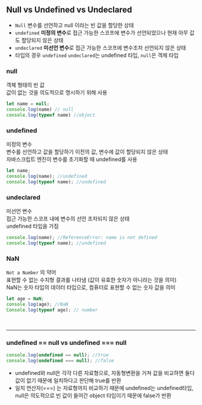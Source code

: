## Null vs Undefined vs Undeclared

- `Null` 변수를 선언하고 null 이라는 빈 값을 할당한 상태
- `undefined` **미정의 변수**로 접근 가능한 스코프에 변수가 선언되었으나 현재 아무 값도 할당되지 않은 상태
- `undeclared` **미선언 변수**로 접근 가능한 스코프에 변수조차 선언되지 않은 상태
- 타입의 경우 `undefined` `undeclared`는 undefined 타입, `null`은 객체 타입


### null

객체 형태의 빈 값    
값이 없는 것을 의도적으로 명시하기 위해 사용

```jsx
let name = null;
console.log(name) // null
console.log(typeof name) //object
```

### undefined

미정의 변수   
변수를 선언하고 값을 할당하기 이전의 값, 변수에 값이 할당되지 않은 상태   
자바스크립트 엔진이 변수를 초기화할 때 undefined를 사용

```jsx
let name;
console.log(name); //undefined
console.log(typeof name); //undefined
```

### undeclared

미선언 변수   
접근 가능한 스코프 내에 변수의 선언 조차되지 않은 상태   
undefined 타입을 가짐

```jsx
console.log(name); //ReferenceError: name is not defined
console.log(typeof name); //undefined
```

### NaN

`Not a Number` 의 약어   
표현할 수 없는 수치형 결과를 나타냄 (값이 유효한 숫자가 아니라는 것을 의미)   
NaN는 숫자 타입의 데이터 타입으로, 컴퓨터로 표현할 수 없는 숫자 값을 의미

```jsx
let age = NaN;
console.log(age); //NaN
Console.log(typeof age); // number
```

<br/>

---

### undefined == null vs undefined === null

```jsx
console.log(undefined == null); //true 
console.log(undefined === null); //false
```

- undefined와 null은 각각 다른 자료형으로, 자동형변환을 거쳐 값을 비교하면 둘다 값이 없기 때문에 일치하다고 판단해 true를 반환
- 일치 연산자(===) 는 자료형까지 비교하기 때문에 undefined는 undefined타입, null은 의도적으로 빈 값이 들어간 object 타입이기 때문에 false가 반환